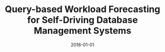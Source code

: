 ---
title: 'Query-based Workload Forecasting for Self-Driving Database Management Systems'
collection: publications
permalink: /files/ma18-sigmod.pdf
date: 2018-01-01
venue: 'Proceedings of SIGMOD'
paper_url: 'https://danavanaken.com/files/ma18-sigmod.pdf'
citation: 'Lin Ma, <strong>Dana Van Aken</strong>, Ahmed Hefny, Gustavo Mezerhane, Andrew Pavlo, Geoffrey J. Gordon.
<i>Proceedings of SIGMOD<\i>, 2018.'
---